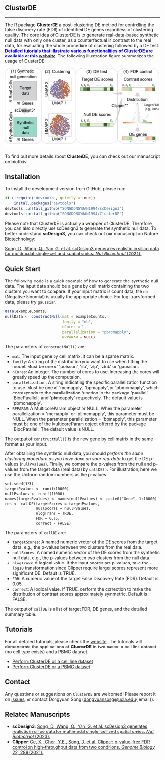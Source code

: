 ## ClusterDE

------------------------------------------------------------------------

The R package **ClusterDE** a post-clustering DE method for controlling the false discovery rate (FDR) of identified DE genes regardless of clustering quality. The core idea of ClusterDE is to generate real-data-based synthetic null data with only one cluster, as a counterfactual in contrast to the real data, for evaluating the whole procedure of clustering followed by a DE test. <span style="color:blue"> **Detailed tutorials that illustrate various functionalities of ClusterDE are available at this [website](https://songdongyuan1994.github.io/ClusterDE/docs/index.html)**</span>. The following illustration figure summarizes the usage of ClusterDE:

<img src="man/figures/ClusterDE_illustration.png" width="600"/>


To find out more details about **ClusterDE**, you can check out our manuscript on bioRxiv.

## Installation<a name="installation-"></a>

To install the development version from GitHub, please run:

``` r
if (!require("devtools", quietly = TRUE))
    install.packages("devtools")
devtools::install_github("SONGDONGYUAN1994/scDesign3")
devtools::install_github("SONGDONGYUAN1994/ClusterDE")
```

Please note that ClusterDE is actually a wrapper of ClusterDE. Therefore, you can also directly use scDesign3 to generate the synthetic null data. To better understand **scDesign3**, you can check out our manuscript on Nature Biotechnology:

[Song, D., Wang, Q., Yan, G. et al. scDesign3 generates realistic in silico data for multimodal single-cell and spatial omics. <em>Nat Biotechnol</em> (2023).](https://www.nature.com/articles/s41587-023-01772-1)

## Quick Start<a name="quick-start"></a>

The following code is a quick example of how to generate the synthetic null data. The input data should be a gene by cell matrix containing the two clusters you want to compare. If your input matrix is count data, the `nb` (Negative Binomial) is usually the appropriate choice. For log-transformed data, please try `gaussian`.

``` r
data(exampleCounts)
nullData <- constructNull(mat = exampleCounts,
                          family = "nb",
                          nCores = 1,
                          parallelization = "pbmcmapply",
                          BPPARAM = NULL)
```

The parameters of `constructNull()` are:

- `mat`: The input gene by cell matrix. It can be a sparse matrix.
- `family`: A string of the distribution you want to use when fitting the model. Must be one of 'poisson', 'nb', 'zip', 'zinb' or 'gaussian'.
- `nCores`: An integer. The number of cores to use. Increasing the cores will greatly speed up the computaion.
- `parallelization`: A string indicating the specific parallelization function to use. Must be one of 'mcmapply', 'bpmapply', or 'pbmcmapply', which corresponds to the parallelization function in the package 'parallel', 'BiocParallel', and 'pbmcapply' respectively. The default value is 'pbmcmapply'.
- `BPPARAM`: A MulticoreParam object or NULL. When the parameter parallelization = 'mcmapply' or 'pbmcmapply', this parameter must be NULL. When the parameter parallelization = 'bpmapply', this parameter must be one of the MulticoreParam object offered by the package 'BiocParallel'. The default value is NULL.

The output of `constructNull()` is the new gene by cell matrix in the same format as your input.

After obtaining the synthetic null data, you should *perform the same clustering procedure as you have done on your real data* to get the DE p-values (`nullPvalues`). Finally, we compare the p-values from the null and p-values from the target data (real data) by `callDE()`. For illustration, here we use the Uniform random numbers as the p-values.

```{r}
set.seed(123)
targetPvalues <- runif(10000)
nullPvalues <- runif(10000)
names(targetPvalues) <- names(nullPvalues) <- paste0("Gene", 1:10000)
res <- callDE(targetScores = targetPvalues,
              nullScores = nullPvalues,
              nlogTrans = TRUE,
              FDR = 0.05,
              correct = FALSE)
```

The parameters of `callDE` are:

- `targetScores`: A named numeric vector of the DE scores from the target data, e.g., the p-values between two clusters from the real data.
- `nullScores`: A named numeric vector of the DE scores from the synthetic null data, e.g., the p-values between two clusters from the null data.
- `nlogTrans`: A logical value. If the input scores are p-values, take the `-log10` transformation since Clipper require larger scores represent more significant DE. Default is TRUE.
- `FDR`: A numeric value of the target False Discovery Rate (FDR). Default is 0.05.
- `correct`: A logical value. If TRUE, perform the correction to make the distribution of contrast scores approximately symmetric. Default is FALSE.

The output of `callDE` is a list of target FDR, DE genes, and the detailed summary table.


## Tutorials<a name="tutorials"></a>

For all detailed tutorials, please check the [website](https://songdongyuan1994.github.io/ClusterDE/docs/index.html). The tutorials will demonstrate the applications of **ClusterDE** in two cases: a cell line dataset (no cell type exists) and a PBMC dataset.

-   [Perform ClusterDE on a cell line dataset](https://songdongyuan1994.github.io/ClusterDE/docs/articles/ClusterDE-cellline-vignette.html)
-   [Perform ClusterDE on a PBMC dataset](https://songdongyuan1994.github.io/ClusterDE/docs/articles/ClusterDE-PBMC-vignette.html)


## Contact<a name="contact"></a>

Any questions or suggestions on `ClusterDE` are welcomed! Please report it on [issues](https://github.com/SONGDONGYUAN1994/ClusterDE/issues), or contact Dongyuan Song ([dongyuansong\@ucla.edu](mailto:dongyuansong@ucla.edu){.email}).

## Related Manuscripts<a name="related-manuscripts"></a>

-   **scDesign3**: [Song, D., Wang, Q., Yan, G. et al. scDesign3 generates realistic in silico data for multimodal single-cell and spatial omics. <em>Nat Biotechnol</em> (2023).](https://www.nature.com/articles/s41587-023-01772-1)
-   **Clipper**: [Ge, X., Chen, Y.E., Song, D. et al. Clipper: p-value-free FDR control on high-throughput data from two conditions. <em>Genome Biology</em> 22, 288 (2021).](https://genomebiology.biomedcentral.com/articles/10.1186/s13059-021-02506-9)
